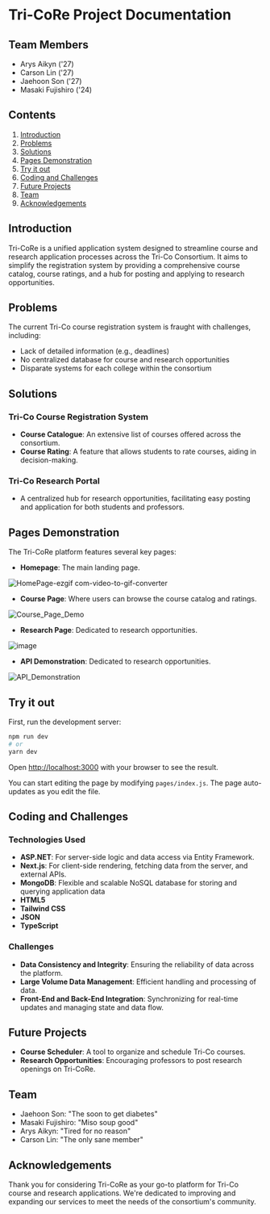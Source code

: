 # Tri-CoRe Project Documentation

## Team Members
- Arys Aikyn ('27)
- Carson Lin ('27)
- Jaehoon Son ('27)
- Masaki Fujishiro ('24)

## Contents
1. [Introduction](#introduction)
2. [Problems](#problems)
3. [Solutions](#solutions)
5. [Pages Demonstration](#Pages-Demonstration)
6. [Try it out](#Try-it-out)
7. [Coding and Challenges](#coding-and-challenges)
8. [Future Projects](#future-projects)
9. [Team](#team)
10. [Acknowledgements](#acknowledgements)

## Introduction
Tri-CoRe is a unified application system designed to streamline course and research application processes across the Tri-Co Consortium. It aims to simplify the registration system by providing a comprehensive course catalog, course ratings, and a hub for posting and applying to research opportunities.

## Problems
The current Tri-Co course registration system is fraught with challenges, including:
- Lack of detailed information (e.g., deadlines)
- No centralized database for course and research opportunities
- Disparate systems for each college within the consortium


## Solutions
### Tri-Co Course Registration System
- **Course Catalogue**: An extensive list of courses offered across the consortium.
- **Course Rating**: A feature that allows students to rate courses, aiding in decision-making.

### Tri-Co Research Portal
- A centralized hub for research opportunities, facilitating easy posting and application for both students and professors.

## Pages Demonstration
The Tri-CoRe platform features several key pages:
- **Homepage**: The main landing page.
  
![HomePage-ezgif com-video-to-gif-converter](https://github.com/Lstsk/TriCo-Hackathon/assets/72486278/fb2936e5-6b53-4beb-87ae-6bd193ed853e)
  
- **Course Page**: Where users can browse the course catalog and ratings.
  
![Course_Page_Demo](https://github.com/Lstsk/TriCo-Hackathon/assets/72486278/915844e7-a037-42b5-8d50-87bb541ca561)

- **Research Page**: Dedicated to research opportunities.
  
![image](https://github.com/Lstsk/TriCo-Hackathon/assets/72486278/32975a98-9970-4646-8032-767adcd4a413)

- **API Demonstration**: Dedicated to research opportunities.
  
![API_Demonstration](https://github.com/Lstsk/TriCo-Hackathon/assets/72486278/f595d57a-d287-4adc-842a-44f44c84ab89)

## Try it out

First, run the development server:

```bash
npm run dev
# or
yarn dev
```

Open [http://localhost:3000](http://localhost:3000) with your browser to see the result.

You can start editing the page by modifying `pages/index.js`. The page auto-updates as you edit the file.

## Coding and Challenges
### Technologies Used
- **ASP.NET**: For server-side logic and data access via Entity Framework.
- **Next.js**: For client-side rendering, fetching data from the server, and external APIs.
- **MongoDB**: Flexible and scalable NoSQL database for storing and querying application data
- **HTML5**
- **Tailwind CSS**
- **JSON**
- **TypeScript**

### Challenges
- **Data Consistency and Integrity**: Ensuring the reliability of data across the platform.
- **Large Volume Data Management**: Efficient handling and processing of data.
- **Front-End and Back-End Integration**: Synchronizing for real-time updates and managing state and data flow.

## Future Projects
- **Course Scheduler**: A tool to organize and schedule Tri-Co courses.
- **Research Opportunities**: Encouraging professors to post research openings on Tri-CoRe.

## Team
- Jaehoon Son: "The soon to get diabetes"
- Masaki Fujishiro: "Miso soup good"
- Arys Aikyn: "Tired for no reason"
- Carson Lin: "The only sane member"

## Acknowledgements
Thank you for considering Tri-CoRe as your go-to platform for Tri-Co course and research applications. We're dedicated to improving and expanding our services to meet the needs of the consortium's community.

